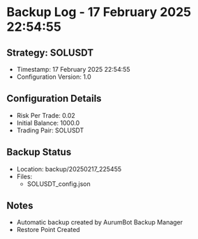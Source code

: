 # Backup Log - 17 February 2025 22:54:55

## Strategy: SOLUSDT
- Timestamp: 17 February 2025 22:54:55
- Configuration Version: 1.0

## Configuration Details
- Risk Per Trade: 0.02
- Initial Balance: 1000.0
- Trading Pair: SOLUSDT

## Backup Status
- Location: backup/20250217_225455
- Files:
  - SOLUSDT_config.json
  
## Notes
- Automatic backup created by AurumBot Backup Manager
- Restore Point Created
